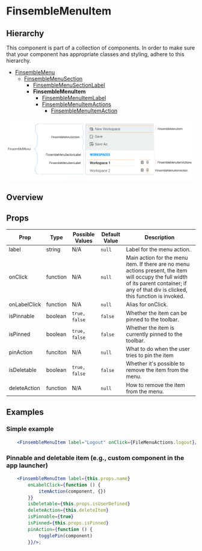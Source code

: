 # FinsembleMenuItem

## Hierarchy
This component is part of a collection of components. In order to make sure that your component has appropriate classes and styling, adhere to this hierarchy.

* [FinsembleMenu](../FinsembleMenu/README.md)
    * [FinsembleMenuSection](../FinsembleMenuSection/README.md)
        * [FinsembleMenuSectionLabel](../FinsembleMenuSectionLabel/README.md)
        * **FinsembleMenuItem**
            * [FinsembleMenuItemLabel](../FinsembleMenuItemLabel/README.md)
            * [FinsembleMenuItemActions](../FinsembleMenuItemActions/README.md)
                * [FinsembleMenuItemAction](../FinsembleMenuItemAction/README.md)

![](../FinsembleMenu/annotated-menus-transparent.png)
## Overview

## Props
| Prop               	| Type     	        | Possible Values | Default Value | Description |
|--------------	        |----------------	|-------------	  | ------------- | -------------	|
| label              	| string   	| N/A                                      	| `null`        	| Label for the menu action.|
| onClick            	| function 	| N/A                                      	| `null`        	| Main action for the menu item. If there are no menu actions present, the item will occupy the full width of its parent container; if any of that div is clicked, this function is invoked. |
| onLabelClick       	| function 	| N/A                                      	| `null`        	| Alias for onClick.        |
| isPinnable         	| boolean  	| `true, false`                            	| `false`       	| Whether the item can be pinned to the toolbar.|
| isPinned           	| boolean  	| `true, false`                            	| `false`       	| Whether the item is currently pinned to the toolbar. |
| pinAction          	| funciton 	| N/A                                      	| `null`        	| What to do when the user tries to pin the item |
| isDeletable        	| boolean  	| `true, false`                            	| `false`       	| Whether it's possible to remove the item from the menu.|
| deleteAction       	| function 	| N/A                                      	| `null`        	| How to remove the item from the menu. |

## Examples
### Simple example
```jsx
	<FinsembleMenuItem label="Logout" onClick={FileMenuActions.logout}/>
```

### Pinnable and deletable item (e.g., custom component in the app launcher)
```jsx
	<FinsembleMenuItem label={this.props.name}
        onLabelClick={function () {
            itemAction(component, {})
        }}
        isDeletable={this.props.isUserDefined}
        deleteAction={this.deleteItem}
        isPinnable={true}
        isPinned={this.props.isPinned}
        pinAction={function () {
            togglePin(component)
        }}/>;
```